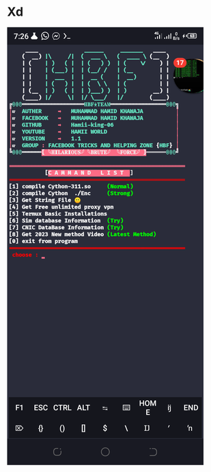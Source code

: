 # Xd
![Screenshot_20230105-192615_com termux](https://github.com/Hamii-king-06/Xd/blob/main/Screenshot_20230105-192615.png)

